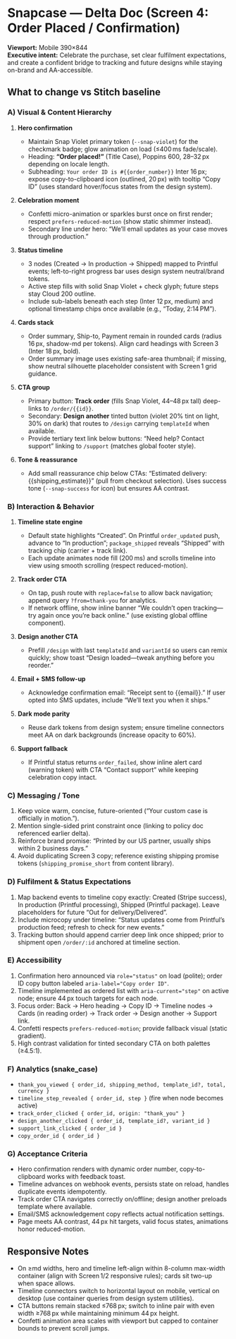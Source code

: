# Snapcase — Delta Doc (Screen 4: Order Placed / Confirmation)

**Viewport:** Mobile 390×844  
**Executive intent:** Celebrate the purchase, set clear fulfilment expectations, and create a confident bridge to tracking and future designs while staying on-brand and AA-accessible.

## What to change vs Stitch baseline

### A) Visual & Content Hierarchy
1. **Hero confirmation**
   - Maintain Snap Violet primary token (`--snap-violet`) for the checkmark badge; glow animation on load (≤400 ms fade/scale).
   - Heading: **“Order placed!”** (Title Case), Poppins 600, 28–32 px depending on locale length.
   - Subheading: `Your order ID is #{{order_number}}` Inter 16 px; expose copy-to-clipboard icon (outlined, 20 px) with tooltip “Copy ID” (uses standard hover/focus states from the design system).

2. **Celebration moment**
   - Confetti micro-animation or sparkles burst once on first render; respect `prefers-reduced-motion` (show static shimmer instead).
   - Secondary line under hero: “We’ll email updates as your case moves through production.”

3. **Status timeline**
   - 3 nodes (Created → In production → Shipped) mapped to Printful events; left-to-right progress bar uses design system neutral/brand tokens.
   - Active step fills with solid Snap Violet + check glyph; future steps stay Cloud 200 outline.
   - Include sub-labels beneath each step (Inter 12 px, medium) and optional timestamp chips once available (e.g., “Today, 2:14 PM”).

4. **Cards stack**
   - Order summary, Ship-to, Payment remain in rounded cards (radius 16 px, shadow-md per tokens). Align card headings with Screen 3 (Inter 18 px, bold).
   - Order summary image uses existing safe-area thumbnail; if missing, show neutral silhouette placeholder consistent with Screen 1 grid guidance.

5. **CTA group**
   - Primary button: **Track order** (fills Snap Violet, 44–48 px tall) deep-links to `/order/{{id}}`.
   - Secondary: **Design another** tinted button (violet 20% tint on light, 30% on dark) that routes to `/design` carrying `templateId` when available.
   - Provide tertiary text link below buttons: “Need help? Contact support” linking to `/support` (matches global footer style).

6. **Tone & reassurance**
   - Add small reassurance chip below CTAs: “Estimated delivery: {{shipping_estimate}}” (pull from checkout selection). Uses success tone (`--snap-success` for icon) but ensures AA contrast.

### B) Interaction & Behavior
1. **Timeline state engine**
   - Default state highlights “Created”. On Printful `order_updated` push, advance to “In production”; `package_shipped` reveals “Shipped” with tracking chip (carrier + track link).
   - Each update animates node fill (200 ms) and scrolls timeline into view using smooth scrolling (respect reduced-motion).

2. **Track order CTA**
   - On tap, push route with `replace=false` to allow back navigation; append query `?from=thank-you` for analytics.
   - If network offline, show inline banner “We couldn’t open tracking—try again once you’re back online.” (use existing global offline component).

3. **Design another CTA**
   - Prefill `/design` with last `templateId` and `variantId` so users can remix quickly; show toast “Design loaded—tweak anything before you reorder.”

4. **Email + SMS follow-up**
   - Acknowledge confirmation email: “Receipt sent to {{email}}.” If user opted into SMS updates, include “We’ll text you when it ships.”

5. **Dark mode parity**
   - Reuse dark tokens from design system; ensure timeline connectors meet AA on dark backgrounds (increase opacity to 60%).

6. **Support fallback**
   - If Printful status returns `order_failed`, show inline alert card (warning token) with CTA “Contact support” while keeping celebration copy intact.

### C) Messaging / Tone
1. Keep voice warm, concise, future-oriented (“Your custom case is officially in motion.”).
2. Mention single-sided print constraint once (linking to policy doc referenced earlier delta).
3. Reinforce brand promise: “Printed by our US partner, usually ships within 2 business days.”
4. Avoid duplicating Screen 3 copy; reference existing shipping promise tokens (`shipping_promise_short` from content library).

### D) Fulfilment & Status Expectations
1. Map backend events to timeline copy exactly: Created (Stripe success), In production (Printful processing), Shipped (Printful package). Leave placeholders for future “Out for delivery/Delivered”.
2. Include microcopy under timeline: “Status updates come from Printful’s production feed; refresh to check for new events.”
3. Tracking button should append carrier deep link once shipped; prior to shipment open `/order/:id` anchored at timeline section.

### E) Accessibility
1. Confirmation hero announced via `role="status"` on load (polite); order ID copy button labeled `aria-label="Copy order ID"`.
2. Timeline implemented as ordered list with `aria-current="step"` on active node; ensure 44 px touch targets for each node.
3. Focus order: Back → Hero heading → Copy ID → Timeline nodes → Cards (in reading order) → Track order → Design another → Support link.
4. Confetti respects `prefers-reduced-motion`; provide fallback visual (static gradient).
5. High contrast validation for tinted secondary CTA on both palettes (≥4.5:1).

### F) Analytics (snake_case)
- `thank_you_viewed { order_id, shipping_method, template_id?, total, currency }`
- `timeline_step_revealed { order_id, step }` (fire when node becomes active)
- `track_order_clicked { order_id, origin: "thank_you" }`
- `design_another_clicked { order_id, template_id?, variant_id }`
- `support_link_clicked { order_id }`
- `copy_order_id { order_id }`

### G) Acceptance Criteria
- Hero confirmation renders with dynamic order number, copy-to-clipboard works with feedback toast.
- Timeline advances on webhook events, persists state on reload, handles duplicate events idempotently.
- Track order CTA navigates correctly on/offline; design another preloads template where available.
- Email/SMS acknowledgement copy reflects actual notification settings.
- Page meets AA contrast, 44 px hit targets, valid focus states, animations honor reduced-motion.

## Responsive Notes
- On ≥md widths, hero and timeline left-align within 8-column max-width container (align with Screen 1/2 responsive rules); cards sit two-up when space allows.
- Timeline connectors switch to horizontal layout on mobile, vertical on desktop (use container queries from design system utilities).
- CTA buttons remain stacked ≤768 px; switch to inline pair with even width ≥768 px while maintaining minimum 44 px height.
- Confetti animation area scales with viewport but capped to container bounds to prevent scroll jumps.
